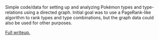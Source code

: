Simple code/data for setting up and analyzing Pokémon types and type-relations using a directed graph. Initial goal was to use a PageRank-like algorithm to rank types and type combinations, but the graph data could also be used for other purposes.

[Full writeup.](https://pastebin.com/sGkT2wWg)